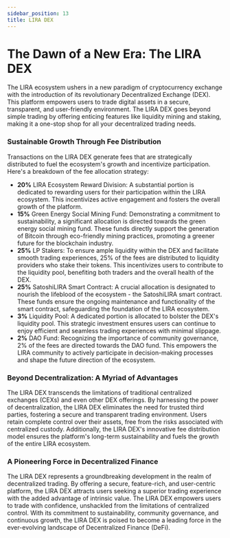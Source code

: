 ```yaml
---
sidebar_position: 13
title: LIRA DEX
---
```


# The Dawn of a New Era: The LIRA DEX
The LIRA ecosystem ushers in a new paradigm of cryptocurrency exchange with the introduction of its revolutionary Decentralized Exchange (DEX).  This platform empowers users to trade digital assets in a secure, transparent, and user-friendly environment.  The LIRA DEX goes beyond simple trading by offering enticing features like liquidity mining and staking, making it a one-stop shop for all your decentralized trading needs.

### Sustainable Growth Through Fee Distribution
Transactions on the LIRA DEX generate fees that are strategically distributed to fuel the ecosystem's growth and incentivize participation. Here's a breakdown of the fee allocation strategy:

- **20%** LIRA Ecosystem Reward Division: A substantial portion is dedicated to rewarding users for their participation within the LIRA ecosystem. This incentivizes active engagement and fosters the overall growth of the platform.
- **15%** Green Energy Social Mining Fund: Demonstrating a commitment to sustainability, a significant allocation is directed towards the green energy social mining fund. These funds directly support the generation of Bitcoin through eco-friendly mining practices, promoting a greener future for the blockchain industry.
- **25%** LP Stakers: To ensure ample liquidity within the DEX and facilitate smooth trading experiences, 25% of the fees are distributed to liquidity providers who stake their tokens. This incentivizes users to contribute to the liquidity pool, benefiting both traders and the overall health of the DEX.
- **25%** SatoshiLIRA Smart Contract: A crucial allocation is designated to nourish the lifeblood of the ecosystem - the SatoshiLIRA smart contract. These funds ensure the ongoing maintenance and functionality of the smart contract, safeguarding the foundation of the LIRA ecosystem.
- **3%** Liquidity Pool: A dedicated portion is allocated to bolster the DEX's liquidity pool. This strategic investment ensures users can continue to enjoy efficient and seamless trading experiences with minimal slippage.
- **2%** DAO Fund: Recognizing the importance of community governance, 2% of the fees are directed towards the DAO fund. This empowers the LIRA community to actively participate in decision-making processes and shape the future direction of the ecosystem.

### Beyond Decentralization: A Myriad of Advantages
The LIRA DEX transcends the limitations of traditional centralized exchanges (CEXs) and even other DEX offerings.  By harnessing the power of decentralization, the LIRA DEX eliminates the need for trusted third parties, fostering a secure and transparent trading environment. Users retain complete control over their assets, free from the risks associated with centralized custody. Additionally, the LIRA DEX's innovative fee distribution model ensures the platform's long-term sustainability and fuels the growth of the entire LIRA ecosystem.

### A Pioneering Force in Decentralized Finance
The LIRA DEX represents a groundbreaking development in the realm of decentralized trading.  By offering a secure, feature-rich, and user-centric platform, the LIRA DEX attracts users seeking a superior trading experience with the added advantage of intrinsic value.  The LIRA DEX empowers users to trade with confidence, unshackled from the limitations of centralized control.  With its commitment to sustainability, community governance, and continuous growth, the LIRA DEX is poised to become a leading force in the ever-evolving landscape of Decentralized Finance (DeFi).